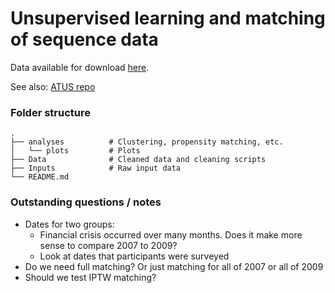 # Unsupervised learning and matching of sequence data

Data available for download [here](https://www.dropbox.com/sh/hqx7dlh3cc6843i/AABXhrbnFJFgEnTN-6S-60Rda?dl=0).

See also: [ATUS repo](https://github.com/joemarlo/ATUS)

<!--
<br>
<br>
<p align="center">
<img src="Plots/mean_alone_time.png" width=79%>
</p>
-->

### Folder structure
    .
    ├── analyses          # Clustering, propensity matching, etc.
    │   └── plots         # Plots
    ├── Data              # Cleaned data and cleaning scripts
    ├── Inputs            # Raw input data
    └── README.md

### Outstanding questions / notes
- Dates for two groups: 
    - Financial crisis occurred over many months. Does it make more sense to compare 2007 to 2009?
    - Look at dates that participants were surveyed
- Do we need full matching? Or just matching for all of 2007 or all of 2009
- Should we test IPTW matching?